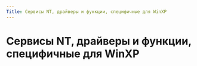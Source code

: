 ```yaml
---
Title: Сервисы NT, драйверы и функции, специфичные для WinXP
---
```


Сервисы NT, драйверы и функции, специфичные для WinXP
=====================================================

<!-- TOC -->

